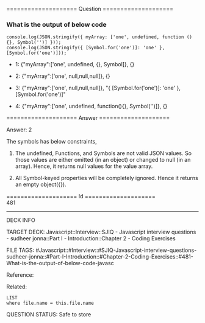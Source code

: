 ==================== Question ====================  

### What is the output of below code

<!-- codeblock-start -->
<pre><code class="hljs language-javascript"><span class="hljs-variable language_">console</span>.<span class="hljs-title function_">log</span>(<span class="hljs-title class_">JSON</span>.<span class="hljs-title function_">stringify</span>({ <span class="hljs-attr">myArray</span>: [<span class="hljs-string">'one'</span>, <span class="hljs-literal">undefined</span>, <span class="hljs-keyword">function</span> (<span class="hljs-params"></span>) {}, <span class="hljs-title class_">Symbol</span>(<span class="hljs-string">''</span>)] }));
<span class="hljs-variable language_">console</span>.<span class="hljs-title function_">log</span>(<span class="hljs-title class_">JSON</span>.<span class="hljs-title function_">stringify</span>({ [<span class="hljs-title class_">Symbol</span>.<span class="hljs-title function_">for</span>(<span class="hljs-string">'one'</span>)]: <span class="hljs-string">'one'</span> }, [<span class="hljs-title class_">Symbol</span>.<span class="hljs-title function_">for</span>(<span class="hljs-string">'one'</span>)]));
</code></pre>
<!-- codeblock-end -->

- 1: {"myArray":['one', undefined, {}, Symbol]}, {}

- 2: {"myArray":['one', null,null,null]}, {}

- 3: {"myArray":['one', null,null,null]}, "{ [Symbol.for('one')]: 'one' }, [Symbol.for('one')]"

- 4: {"myArray":['one', undefined, function(){}, Symbol('')]}, {}  

==================== Answer ====================  

Answer: 2

The symbols has below constraints,

1. The undefined, Functions, and Symbols are not valid JSON values. So those values are either omitted (in an object) or changed to null (in an array). Hence, it returns null values for the value array.

2. All Symbol-keyed properties will be completely ignored. Hence it returns an empty object({}).

==================== Id ====================  
481

---

DECK INFO

TARGET DECK: Javascript::Interview::SJIQ - Javascript interview questions - sudheer jonna::Part I - Introduction::Chapter 2 - Coding Exercises

FILE TAGS: #Javascript::#Interview::#SJIQ-Javascript-interview-questions-sudheer-jonna::#Part-I-Introduction::#Chapter-2-Coding-Exercises::#481-What-is-the-output-of-below-code-javasc

Reference:

Related:

```dataview
LIST
where file.name = this.file.name
```

QUESTION STATUS: Safe to store
